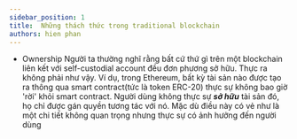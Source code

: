 ```yaml
---
sidebar_position: 1
title:  Những thách thức trong traditional blockchain
authors: hien phan
---
```



- Ownership
Người ta thường nghĩ rằng bất cứ thứ gì trên một blockchain liên kết với self-custodial account đều đơn phương sở hữu. Thực ra không phải như vậy. Ví dụ, trong Ethereum, bất kỳ tài sản nào được tạo ra thông qua smart contract(tức là token ERC-20) thực sự không bao giờ 'rời' khỏi smart contract. Người dùng không thực sự ***sở hữu*** tài sản đó, họ chỉ được gán quyền tương tác với nó. Mặc dù điều này có vẻ như là một chi tiết không quan trọng nhưng thực sự có ảnh hưởng đến người dùng